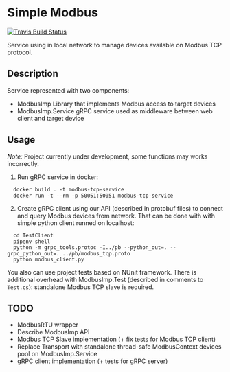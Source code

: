 # Simple Modbus

[![Travis Build Status](https://travis-ci.org/jubnzv/SimpleModus.svg?branch=master)](https://travis-ci.org/jubnzv/SimpleModbus)

Service using in local network to manage devices available on Modbus TCP protocol.

## Description
Service represented with two components:
+ ModbusImp
  Library that implements Modbus access to target devices
+ ModbusImp.Service
  gRPC service used as middleware between web client and target device

## Usage
*Note:* Project currently under development, some functions may works incorrectly.

1. Run gRPC service in docker:
```
  docker build . -t modbus-tcp-service
  docker run -t --rm -p 50051:50051 modbus-tcp-service
```

2. Create gRPC client using our API (described in protobuf files) to connect and query Modbus devices from network.
That can be done with with simple python client runned on localhost:
```
  cd TestClient
  pipenv shell
  python -m grpc_tools.protoc -I../pb --python_out=. --grpc_python_out=. ../pb/modbus_tcp.proto
  python modbus_client.py
```

You also can use project tests based on NUnit framework. There is additional overhead with ModbusImp.Test (described in comments to `Test.cs`): standalone Modbus TCP slave is required.

## TODO
+ ModbusRTU wrapper
+ Describe ModbusImp API
+ Modbus TCP Slave implementation (+ fix tests for Modbus TCP client)
+ Replace Transport with standalone thread-safe ModbusContext devices pool on ModbusImp.Service
+ gRPC client implementation (+ tests for gRPC server)
